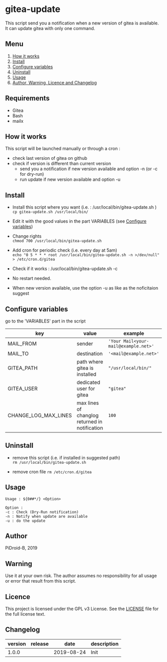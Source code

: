 # gitea-update

This script send you a notification when a new version of gitea is available. It can update gitea with only one command.

## Menu

1. [How it works](#how-it-works)
2. [Install](#install)
3. [Configure variables](#configure-variables)
4. [Uninstall](#uninstall)
5. [Usage](#usage)
6. [Author, Warning, Licence and Changelog](#author)

## Requirements
- Gitea
- Bash
- mailx

## How it works

This script will be launched manually or through a cron :
- check last version of gitea on github
- check if version is different than current version
  - send you a notification if new version available and option -n (or -c for dry-run)
  - run update if new version available and option -u

## Install

- Install this script where you want (i.e. : /usr/local/bin/gitea-update.sh )  
`cp gitea-update.sh /usr/local/bin/`  
  
- Edit it with the good values in the part VARIABLES (see [Configure variables](#configure-variables))  

- Change rights  
`chmod 700 /usr/local/bin/gitea-update.sh`  
- Add cron for periodic check (i.e. every day at 5am)  
`echo "0 5 * * * root /usr/local/bin/gitea-update.sh -n >/dev/null" > /etc/cron.d/gitea`  

- Check if it works : /usr/local/bin/gitea-update.sh -c  

- No restart needed.

- When new version available, use the option -u as like as the noficitaion suggest

## Configure variables  
go to the 'VARIABLES' part in the script  
  
| key | value | example |
|-|-|-|
| MAIL_FROM | sender | `'Your Mail<your-mail@example.net>'` |
| MAIL_TO | destination | `'<mail@example.net>'` |
| GITEA_PATH | path where gitea is installed | `"/usr/local/bin/"` |
| GITEA_USER | dedicated user for gitea | `"gitea"` |
| CHANGE_LOG_MAX_LINES | max lines of changlog returned in notification | `100` |

## Uninstall
- remove this script (i.e. if installed in suggested path)  
`rm /usr/local/bin/gitea-update.sh`  

- remove cron file 
`rm /etc/cron.d/gitea`

## Usage

```
Usage : ${0##*/} <Option>

Option :
-c : Check (Dry-Run notification)
-n : Notify when update are available
-u : do the update
```

## Author
PiDroid-B, 2019

## Warning

Use it at your own risk. The author assumes no responsibility for all usage or error that result from this script.

## Licence
This project is licensed under the GPL v3 License. See the [LICENSE](https://github.com/PiDroid-B/gitea-update/blob/master/LICENSE) file for the full license text.

## Changelog

| version | release | date | description |
|-|-|-|-|
| 1.0.0 |  | 2019-08-24 | Init |


